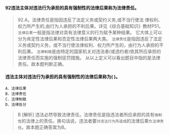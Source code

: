 #### 92违法主体对违法行为承担的具有强制性的法律后果称为法律责任。
>   92.A。法律责任是指因违反了法定义务或契约义务,或不当行使法
    律权利、权力所产生的,由行为人承担的不利后果。详见《综合基础知识》教材P51。
    `法律后果`一般是指法律对具有法律意义的行为赋予某种结果。
        它大体上可以分为肯定性法律后果和否定性法律后果两大类。
    `法律责任`是指因违反了法定义务或契约义务，或不当行使法律权利、权力所产生的，由行为人承担的不利后果。
    `法律制裁`是由特定的国家机关对违法者(或违约者)依其所应承担的法律责任而实施的强制惩罚措施。
    从以上定义可以看出题目中指的是法律责任。故本题判断正确。

#### 违法主体对违法行为承担的具有强制性的法律后果称为( )。
    A．法律后果
    B．法律责任
    C．法律制裁
    D．法律处分
>   B [解析] 违法必然导致法律责任。法律责任是指违法者所应承担的具有`强制性`的法律上的责任。换句话说，违法者要`对违法行为所造成`的法律后果`负法律责任`。故本题正确答案为B。


















    
